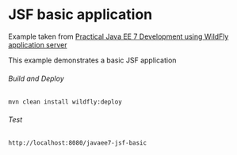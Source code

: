 JSF basic application
=====================================
Example taken from [Practical Java EE 7 Development using WildFly application server](http://www.itbuzzpress.com/ebooks/java-ee-7-development-on-wildfly.html)

This example demonstrates a basic JSF application

###### Build and Deploy
```shell
mvn clean install wildfly:deploy
```

###### Test
```shell
http://localhost:8080/javaee7-jsf-basic
```
